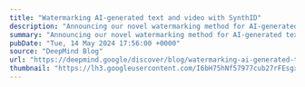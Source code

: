 ```yaml
---
title: "Watermarking AI-generated text and video with SynthID"
description: "Announcing our novel watermarking method for AI-generated text and video, and how we’re bringing SynthID to key Google products"
summary: "Announcing our novel watermarking method for AI-generated text and video, and how we’re bringing SynthID to key Google products"
pubDate: "Tue, 14 May 2024 17:56:00 +0000"
source: "DeepMind Blog"
url: "https://deepmind.google/discover/blog/watermarking-ai-generated-text-and-video-with-synthid/"
thumbnail: "https://lh3.googleusercontent.com/I6bH75hNf57977cub27rFEsgxhcmkLrcINfCmGUaBCr7Q1bFTIl552R_6kuqlSkUjRtsTh929u6NoQmtHcwIG-GnjvPqMeynVLY0Rc9RRvezPQS0=w1200-h630-n-nu"
---
```


